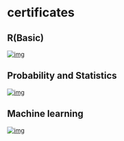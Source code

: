 # certificates
## R(Basic)
[![img](https://imgur.com/V75MM2J.png)](https://www.hackerrank.com/certificates/f713ef309b5b)
## Probability and Statistics
[![img](https://imgur.com/a/TigLJuU.png)](https://courses.edx.org/certificates/e4590f2bf0b0440daa742ed26f9a3e6d)
## Machine learning
[![img](https://i.imgur.com/Fx2sBeR.png)](https://www.coursera.org/account/accomplishments/certificate/N4FBTPPPV2W9)
